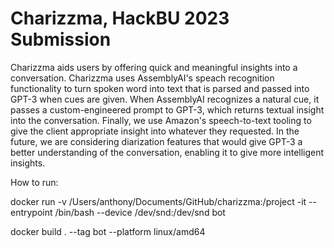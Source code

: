 # Charizzma, HackBU 2023 Submission

Charizzma aids users by offering quick and meaningful insights into a conversation. Charizzma uses AssemblyAI's speach recognition functionality to turn spoken word into text that is parsed and passed into GPT-3 when cues are given. When AssemblyAI recognizes a natural cue, it passes a custom-engineered prompt to GPT-3, which returns textual insight into the conversation. Finally, we use Amazon's speech-to-text tooling to give the client appropriate insight into whatever they requested. In the future, we are considering diarization features that would give GPT-3 a better understanding of the conversation, enabling it to give more intelligent insights. 


How to run:

docker run -v /Users/anthony/Documents/GitHub/charizzma:/project -it --entrypoint /bin/bash --device /dev/snd:/dev/snd bot

docker build . --tag bot --platform linux/amd64

